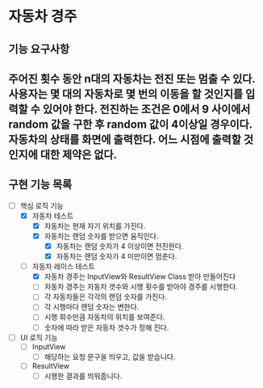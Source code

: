# 자동차 경주

## 기능 요구사항
주어진 횟수 동안 n대의 자동차는 전진 또는 멈출 수 있다.
사용자는 몇 대의 자동차로 몇 번의 이동을 할 것인지를 입력할 수 있어야 한다.
전진하는 조건은 0에서 9 사이에서 random 값을 구한 후 random 값이 4이상일 경우이다.
자동차의 상태를 화면에 출력한다. 어느 시점에 출력할 것인지에 대한 제약은 없다.
---

## 구현 기능 목록

- [ ] 핵심 로직 기능
  - [x] 자동차 테스트
    - [x] 자동차는 현재 자기 위치를 가진다.
    - [x] 자동차는 랜덤 숫자를 받으면 움직인다.
      - [x] 자동차는 랜덤 숫자가 4 이상이면 전진한다.
      - [x] 자동차는 랜덤 숫자가 4 미만이면 멈춘다.
  - [ ] 자동차 레이스 테스트
    - [x] 자동차 경주는 InputView와 ResultView Class 받아 만들어진다
    - [ ] 자동차 경주는 자동차 갯수와 시행 횟수를 받아야 경주를 시행한다.
    - [ ] 각 자동차들은 각각의 랜덤 숫자를 가진다.
    - [ ] 각 시행마다 랜덤 숫자는 변한다.
    - [ ] 시행 회수만큼 자동차의 위치를 보여준다.
    - [ ] 숫자에 따라 받은 자동차 갯수가 정해 진다.
- [ ] UI 로직 기능
  - [ ] InputView
    - [ ] 해당하는 요청 문구을 띄우고, 값을 받습니다.
  - [ ] ResultView
    - [ ] 시행한 결과를 띄워줍니다.
